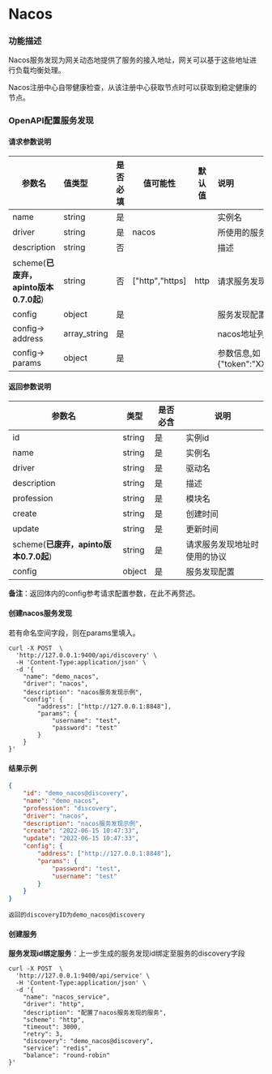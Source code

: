# Nacos

### 功能描述

Nacos服务发现为网关动态地提供了服务的接入地址，网关可以基于这些地址进行负载均衡处理。

Nacos注册中心自带健康检查，从该注册中心获取节点时可以获取到稳定健康的节点。




### OpenAPI配置服务发现

#### 请求参数说明


| 参数名                                | 值类型       | 是否必填 | 值可能性        | 默认值 | 说明                                                         |
| ------------------------------------- | :----------- | -------- | --------------- | ------ | :----------------------------------------------------------- |
| name                                  | string       | 是       |                 |        | 实例名                                                       |
| driver                                | string       | 是       | nacos           |        | 所使用的服务发现驱动                                         |
| description                           | string       | 否       |                 |        | 描述                                                         |
| scheme(**已废弃，apinto版本0.7.0起**) | string       | 否       | ["http","https] | http   | 请求服务发现地址时使用的协议                                 |
| config                                | object       | 是       |                 |        | 服务发现配置                                                 |
| config-> address                      | array_string | 是       |                 |        | nacos地址列表                                                |
| config-> params                       | object       | 是       |                 |        | 参数信息,如{"token":"XXX","namespaceId":"default","username":"XXX","password":"xxx"} |



#### 返回参数说明


| 参数名                                | 类型   | 是否必含 | 说明                         |
| ------------------------------------- | ------ | -------- | ---------------------------- |
| id                                    | string | 是       | 实例id                       |
| name                                  | string | 是       | 实例名                       |
| driver                                | string | 是       | 驱动名                       |
| description                           | string | 是       | 描述                         |
| profession                            | string | 是       | 模块名                       |
| create                                | string | 是       | 创建时间                     |
| update                                | string | 是       | 更新时间                     |
| scheme(**已废弃，apinto版本0.7.0起**) | string | 是       | 请求服务发现地址时使用的协议 |
| config                                | object | 是       | 服务发现配置                 |

**备注**：返回体内的config参考请求配置参数，在此不再赘述。



#### 创建nacos服务发现

若有命名空间字段，则在params里填入。

```shell
curl -X POST  \
  'http://127.0.0.1:9400/api/discovery' \
  -H 'Content-Type:application/json' \
  -d '{
	"name": "demo_nacos",
	"driver": "nacos",
	"description": "nacos服务发现示例",
	"config": {
		"address": ["http://127.0.0.1:8848"],
		"params": {
			"username": "test",
			"password": "test"
		}
	}
}'
```



#### 结果示例

```json
{
	"id": "demo_nacos@discovery",
	"name": "demo_nacos",
	"profession": "discovery",
	"driver": "nacos",
	"description": "nacos服务发现示例",
	"create": "2022-06-15 10:47:33",
	"update": "2022-06-15 10:47:33",
	"config": {
		"address": ["http://127.0.0.1:8848"],
		"params": {
			"password": "test",
			"username": "test"
		}
	}
}
```

```
返回的discoveryID为demo_nacos@discovery
```



#### 创建服务

**服务发现id绑定服务**：上一步生成的服务发现id绑定至服务的discovery字段

```shell
curl -X POST  \
  'http://127.0.0.1:9400/api/service' \
  -H 'Content-Type:application/json' \
  -d '{
	"name": "nacos_service",
	"driver": "http",
	"description": "配置了nacos服务发现的服务",
	"scheme": "http",
	"timeout": 3000,
	"retry": 3,
	"discovery": "demo_nacos@discovery",
	"service": "redis",
	"balance": "round-robin"
}'
```



